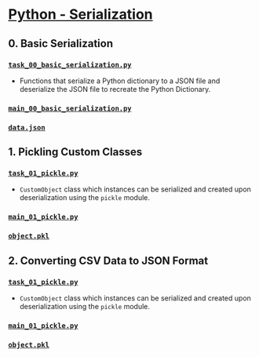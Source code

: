 # [Python - Serialization](https://intranet.hbtn.io/projects/3110)

## 0. Basic Serialization
### [`task_00_basic_serialization.py`](task_00_basic_serialization.py)
* Functions that serialize a Python dictionary to a JSON file and deserialize the JSON file to recreate the Python Dictionary.
### [`main_00_basic_serialization.py`](main_00_basic_serialization.py)
### [`data.json`](`data.json`)

## 1. Pickling Custom Classes
### [`task_01_pickle.py`](task_01_pickle.py)
* `CustomObject` class which instances can be serialized and created upon deserialization using the `pickle` module.
### [`main_01_pickle.py`](main_01_pickle.py)
### [`object.pkl`](`object.pkl`)

## 2. Converting CSV Data to JSON Format
### [`task_01_pickle.py`](task_01_pickle.py)
* `CustomObject` class which instances can be serialized and created upon deserialization using the `pickle` module.
### [`main_01_pickle.py`](main_01_pickle.py)
### [`object.pkl`](`object.pkl`)
